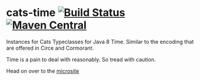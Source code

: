 # cats-time [![Build Status](https://github.com/typelevel/cats-time/workflows/CI/badge.svg)](https://github.com/typelevel/cats-time/actions?query=workflow%3ACI+branch%3Amaster) [![Maven Central](https://maven-badges.herokuapp.com/maven-central/io.chrisdavenport/cats-time_2.13/badge.svg)](https://maven-badges.herokuapp.com/maven-central/io.chrisdavenport/cats-time_2.13)

Instances for Cats Typeclasses for Java 8 Time. Similar to the encoding that are offered in Circe and Cormorant. 

Time is a pain to deal with reasonably. So tread with caution.

Head on over to the [microsite](https://typelevel.org/cats-time)
